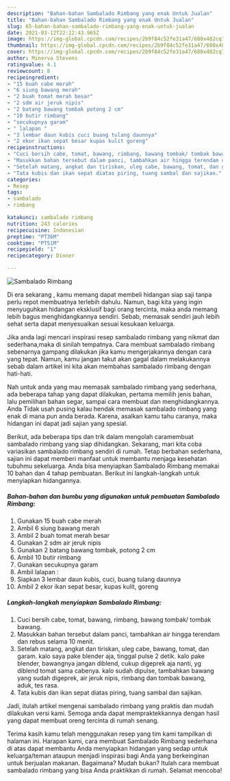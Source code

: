 ```yaml
---
description: "Bahan-bahan Sambalado Rimbang yang enak Untuk Jualan"
title: "Bahan-bahan Sambalado Rimbang yang enak Untuk Jualan"
slug: 65-bahan-bahan-sambalado-rimbang-yang-enak-untuk-jualan
date: 2021-03-12T22:12:43.965Z
image: https://img-global.cpcdn.com/recipes/2b9f84c52fe31a47/680x482cq70/sambalado-rimbang-foto-resep-utama.jpg
thumbnail: https://img-global.cpcdn.com/recipes/2b9f84c52fe31a47/680x482cq70/sambalado-rimbang-foto-resep-utama.jpg
cover: https://img-global.cpcdn.com/recipes/2b9f84c52fe31a47/680x482cq70/sambalado-rimbang-foto-resep-utama.jpg
author: Minerva Stevens
ratingvalue: 4.1
reviewcount: 8
recipeingredient:
- "15 buah cabe merah"
- "6 siung bawang merah"
- "2 buah tomat merah besar"
- "2 sdm air jeruk nipis"
- "2 batang bawang tombak potong 2 cm"
- "10 butir rimbang"
- "secukupnya garam"
- " lalapan "
- "3 lembar daun kubis cuci buang tulang daunnya"
- "2 ekor ikan sepat besar kupas kulit goreng"
recipeinstructions:
- "Cuci bersih cabe, tomat, bawang, rimbang, bawang tombak/ tombak bawang."
- "Masukkan bahan tersebut dalam panci, tambahkan air hingga terendam dan rebus selama 10 menit."
- "Setelah matang, angkat dan tiriskan, uleg cabe, bawang, tomat, dan garam. kalo saya pake blender aja, tinggal pulse 2 detik. kalo pake blender, bawangnya jangan diblend, cukup digeprek aja nanti, yg diblend tomat sama cabenya. kalo sudah dipulse, tambahkan bawang yang sudah digeprek, air jeruk nipis, rimbang dan tombak bawang, aduk, tes rasa."
- "Tata kubis dan ikan sepat diatas piring, tuang sambal dan sajikan."
categories:
- Resep
tags:
- sambalado
- rimbang

katakunci: sambalado rimbang 
nutrition: 243 calories
recipecuisine: Indonesian
preptime: "PT36M"
cooktime: "PT51M"
recipeyield: "1"
recipecategory: Dinner

---
```



![Sambalado Rimbang](https://img-global.cpcdn.com/recipes/2b9f84c52fe31a47/680x482cq70/sambalado-rimbang-foto-resep-utama.jpg)

Di era  sekarang , kamu memang dapat membeli hidangan siap saji tanpa perlu repot membuatnya terlebih dahulu. Namun, bagi kita yang ingin menyuguhkan hidangan eksklusif bagi orang tercinta, maka anda memang lebih bagus menghidangkannya sendiri. Sebab, memasak sendiri jauh lebih sehat serta dapat menyesuaikan sesuai kesukaan keluarga.

Jika anda lagi mencari inspirasi resep sambalado rimbang yang nikmat dan sederhana,maka di sinilah tempatnya. Cara membuat sambalado rimbang  sebenarnya gampang dilakukan jika kamu mengerjakannya dengan cara yang tepat. Namun, kamu jangan takut akan gagal dalam melakukannya 
sebab dalam artikel ini kita akan membahas sambalado rimbang dengan hati-hati.  



Nah untuk anda yang mau memasak sambalado rimbang yang sederhana, ada beberapa tahap yang dapat dilakukan, pertama memilih jenis bahan, lalu pemilihan bahan segar, sampai cara membuat dan menghidangkannya. Anda Tidak usah pusing kalau hendak memasak sambalado rimbang yang enak di mana pun anda berada. Karena, asalkan kamu  tahu caranya, maka hidangan ini dapat jadi sajian yang spesial.

Berikut, ada beberapa tips dan trik dalam mengolah caramembuat sambalado rimbang yang siap dihidangkan. Sekarang, mari kita coba variasikan sambalado rimbang sendiri di rumah. Tetap berbahan sederhana, sajian ini dapat memberi manfaat untuk membantu menjaga kesehatan tubuhmu sekeluarga. Anda bisa menyiapkan Sambalado Rimbang memakai 10 bahan dan 4 tahap pembuatan. Berikut ini langkah-langkah untuk menyiapkan hidangannya.

<!--inarticleads1-->

##### Bahan-bahan dan bumbu yang digunakan untuk pembuatan Sambalado Rimbang:

1. Gunakan 15 buah cabe merah
1. Ambil 6 siung bawang merah
1. Ambil 2 buah tomat merah besar
1. Gunakan 2 sdm air jeruk nipis
1. Gunakan 2 batang bawang tombak, potong 2 cm
1. Ambil 10 butir rimbang
1. Gunakan secukupnya garam
1. Ambil  lalapan :
1. Siapkan 3 lembar daun kubis, cuci, buang tulang daunnya
1. Ambil 2 ekor ikan sepat besar, kupas kulit, goreng




<!--inarticleads2-->

##### Langkah-langkah menyiapkan Sambalado Rimbang:

1. Cuci bersih cabe, tomat, bawang, rimbang, bawang tombak/ tombak bawang.
1. Masukkan bahan tersebut dalam panci, tambahkan air hingga terendam dan rebus selama 10 menit.
1. Setelah matang, angkat dan tiriskan, uleg cabe, bawang, tomat, dan garam. kalo saya pake blender aja, tinggal pulse 2 detik. kalo pake blender, bawangnya jangan diblend, cukup digeprek aja nanti, yg diblend tomat sama cabenya. kalo sudah dipulse, tambahkan bawang yang sudah digeprek, air jeruk nipis, rimbang dan tombak bawang, aduk, tes rasa.
1. Tata kubis dan ikan sepat diatas piring, tuang sambal dan sajikan.




Jadi, itulah artikel mengenai  sambalado rimbang  yang praktis dan mudah dilakukan versi kami. Semoga anda dapat mempraktekkannya dengan hasil yang dapat membuat oreng tercinta di rumah senang. 

Terima kasih kamu telah menggunakan resep yang tim kami tampilkan di halaman ini. Harapan kami, cara membuat  Sambalado Rimbang sederhana di atas dapat membantu Anda menyiapkan hidangan yang sedap untuk keluarga/teman ataupun menjadi inspirasi bagi Anda yang berkeinginan untuk berjualan makanan. Bagaimana? Mudah bukan? Itulah cara membuat sambalado rimbang yang bisa Anda praktikkan di rumah. Selamat mencoba!

